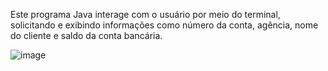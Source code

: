 Este programa Java interage com o usuário por meio do terminal, solicitando e exibindo informações como número da conta, agência, nome do cliente e saldo da conta bancária.


![image](https://github.com/matheuspereiramartinscd/dio-bootcamp-santander-desafio-conta-bancaria/assets/136721687/a989eb03-07de-40cc-8b15-6726bcd8a9c3)
